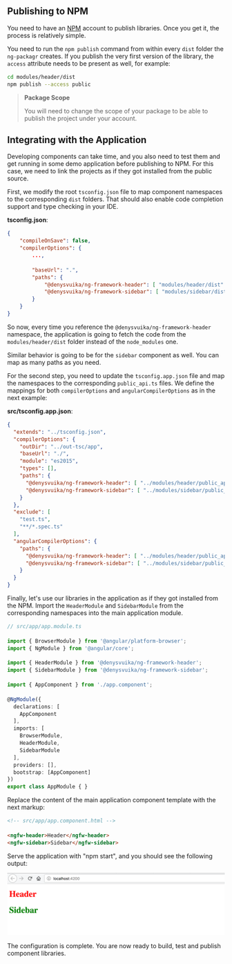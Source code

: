 ## Publishing to NPM

You need to have an [NPM](https://www.npmjs.com/) account to publish libraries.
Once you get it, the process is relatively simple.

You need to run the `npm publish` command from within every `dist` folder the `ng-packagr` creates.
If you publish the very first version of the library, the `access` attribute needs to be present as well, for example:

```sh
cd modules/header/dist
npm publish --access public
```

> **Package Scope**
>
> You will need to change the scope of your package to be able to publish the project under your account.

## Integrating with the Application

Developing components can take time, and you also need to test them
and get running in some demo application before publishing to NPM.
For this case, we need to link the projects as if they got installed from the public source.

First, we modify the root `tsconfig.json` file to map component namespaces to the corresponding `dist` folders.
That should also enable code completion support and type checking in your IDE.

**tsconfig.json**:

```json
{
    "compileOnSave": false,
    "compilerOptions": {
        ...,

        "baseUrl": ".",
        "paths": {
            "@denysvuika/ng-framework-header": [ "modules/header/dist" ],
            "@denysvuika/ng-framework-sidebar": [ "modules/sidebar/dist" ]
        }
    }
}
```

So now, every time you reference the `@denysvuika/ng-framework-header` namespace,
the application is going to fetch the code from the `modules/header/dist` folder instead of the `node_modules` one.

Similar behavior is going to be for the `sidebar` component as well. You can map as many paths as you need.

For the second step, you need to update the `tsconfig.app.json` file
and map the namespaces to the corresponding `public_api.ts` files.
We define the mappings for both `compilerOptions` and `angularCompilerOptions` as in the next example:

**src/tsconfig.app.json**:

```json
{
  "extends": "../tsconfig.json",
  "compilerOptions": {
    "outDir": "../out-tsc/app",
    "baseUrl": "./",
    "module": "es2015",
    "types": [],
    "paths": {
      "@denysvuika/ng-framework-header": [ "../modules/header/public_api.ts" ],
      "@denysvuika/ng-framework-sidebar": [ "../modules/sidebar/public_api.ts" ]
    }
  },
  "exclude": [
    "test.ts",
    "**/*.spec.ts"
  ],
  "angularCompilerOptions": {
    "paths": {
      "@denysvuika/ng-framework-header": [ "../modules/header/public_api.ts" ],
      "@denysvuika/ng-framework-sidebar": [ "../modules/sidebar/public_api.ts" ]
    }
  }
}
```

Finally, let's use our libraries in the application as if they got installed from the NPM.
Import the `HeaderModule` and `SidebarModule` from the corresponding namespaces into the main application module.

```ts
// src/app/app.module.ts

import { BrowserModule } from '@angular/platform-browser';
import { NgModule } from '@angular/core';

import { HeaderModule } from '@denysvuika/ng-framework-header';
import { SidebarModule } from '@denysvuika/ng-framework-sidebar';

import { AppComponent } from './app.component';

@NgModule({
  declarations: [
    AppComponent
  ],
  imports: [
    BrowserModule,
    HeaderModule,
    SidebarModule
  ],
  providers: [],
  bootstrap: [AppComponent]
})
export class AppModule { }
```

Replace the content of the main application component template with the next markup:

```html
<!-- src/app/app.component.html -->

<ngfw-header>Header</ngfw-header>
<ngfw-sidebar>Sidebar</ngfw-sidebar>
```

Serve the application with "npm start", and you should see the following output:

![](images/ng-libraries-02.png)

The configuration is complete. You are now ready to build, test and publish component libraries.
